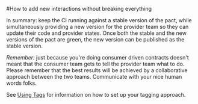 #How to add new interactions without breaking everything

In summary: keep the CI running against a stable version of the pact, while simultaneously providing a new version for the provider team so they can update their code and provider states. Once both the stable and the new versions of the pact are green, the new version can be published as the stable version.

_Remember:_ just because you're doing consumer driven contracts doesn't meant that the consumer team gets to tell the provider team what to do. Please remember that the best results will be achieved by a collaborative approach between the two teams. Communicate with your nice human words folks.

See [Using Tags](../using_tags.md) for information on how to set up your tagging approach.